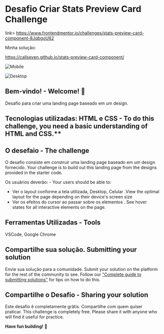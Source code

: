 # Desafio Criar Stats Preview Card Challenge 

link> https://www.frontendmentor.io/challenges/stats-preview-card-component-8JqbgoU62

Minha solução:

https://callseven.github.io/stats-preview-card-component/

![Mobile](https://user-images.githubusercontent.com/7409421/152624566-5721633d-06c0-4a82-bd17-c13ef915d76d.png)

![Desktop](https://user-images.githubusercontent.com/7409421/153692296-80a684ad-71cf-40bf-a9e0-b8c5673f8ccc.png)



## Bem-vindo! - Welcome! 👋

Desafio para criar uma landing page baseado em um design.

## Tecnologias utilizadas: HTML e CSS - To do this challenge, you need a basic understanding of HTML and CSS.**

## O desefaio - The challenge

O desafio consiste em construir uma landing page baseado em um design fornecido. Your challenge is to build out this landing page from the designs provided in the starter code.

Os usuârios deverão: - Your users should be able to: 

- Ver o layout conforme a tela utilizada, Desktop, Celular .View the optimal layout for the page depending on their device's screen size
- Ver os efeitos do cursor ao passar sobre os elementos . See hover states for all interactive elements on the page.


## Ferramentas Utilizadas - Tools

VSCode, Google Chrome


## Compartilhe sua solução. Submitting your solution

Envie sua solução para a comunidade.
Submit your solution on the platform for the rest of the community to see. Follow our ["Complete guide to submitting solutions"](https://medium.com/frontend-mentor/a-complete-guide-to-submitting-solutions-on-frontend-mentor-ac6384162248) for tips on how to do this.


## Compartilhe o Desafio - Sharing your solution
Este desafio ê completamente grâtis. Compartilhe com quem quiser praticar.
This challenge is completely free. Please share it with anyone who will find it useful for practice.

**Have fun building!** 🚀
